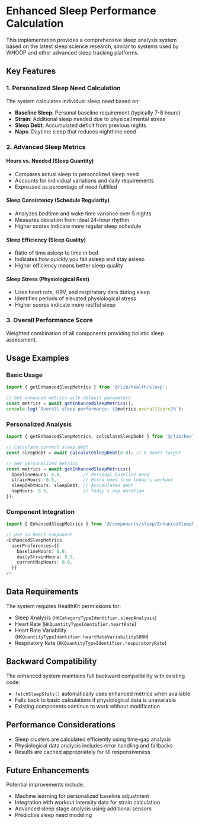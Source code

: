 # Enhanced Sleep Performance Calculation

This implementation provides a comprehensive sleep analysis system based on the latest sleep science research, similar to systems used by WHOOP and other advanced sleep tracking platforms.

## Key Features

### 1. Personalized Sleep Need Calculation
The system calculates individual sleep need based on:
- **Baseline Sleep**: Personal baseline requirement (typically 7-8 hours)
- **Strain**: Additional sleep needed due to physical/mental stress
- **Sleep Debt**: Accumulated deficit from previous nights
- **Naps**: Daytime sleep that reduces nighttime need

### 2. Advanced Sleep Metrics

#### Hours vs. Needed (Sleep Quantity)
- Compares actual sleep to personalized sleep need
- Accounts for individual variations and daily requirements
- Expressed as percentage of need fulfilled

#### Sleep Consistency (Schedule Regularity)
- Analyzes bedtime and wake time variance over 5 nights
- Measures deviation from ideal 24-hour rhythm
- Higher scores indicate more regular sleep schedule

#### Sleep Efficiency (Sleep Quality)
- Ratio of time asleep to time in bed
- Indicates how quickly you fall asleep and stay asleep
- Higher efficiency means better sleep quality

#### Sleep Stress (Physiological Rest)
- Uses heart rate, HRV, and respiratory data during sleep
- Identifies periods of elevated physiological stress
- Higher scores indicate more restful sleep

### 3. Overall Performance Score
Weighted combination of all components providing holistic sleep assessment.

## Usage Examples

### Basic Usage
```typescript
import { getEnhancedSleepMetrics } from '@/lib/health/sleep';

// Get enhanced metrics with default parameters
const metrics = await getEnhancedSleepMetrics();
console.log(`Overall sleep performance: ${metrics.overallScore}%`);
```

### Personalized Analysis
```typescript
import { getEnhancedSleepMetrics, calculateSleepDebt } from '@/lib/health/sleep';

// Calculate current sleep debt
const sleepDebt = await calculateSleepDebt(8.0); // 8 hours target

// Get personalized metrics
const metrics = await getEnhancedSleepMetrics({
  baselineHours: 8.0,        // Personal baseline need
  strainHours: 0.5,          // Extra need from today's workout
  sleepDebtHours: sleepDebt, // Accumulated debt
  napHours: 0.5,             // Today's nap duration
});
```

### Component Integration
```typescript
import { EnhancedSleepMetrics } from '@/components/sleep/EnhancedSleepMetrics';

// Use in React component
<EnhancedSleepMetrics
  userPreferences={{
    baselineHours: 8.0,
    dailyStrainHours: 0.5,
    currentNapHours: 0.0,
  }}
/>
```

## Data Requirements

The system requires HealthKit permissions for:
- Sleep Analysis (`HKCategoryTypeIdentifier.sleepAnalysis`)
- Heart Rate (`HKQuantityTypeIdentifier.heartRate`)
- Heart Rate Variability (`HKQuantityTypeIdentifier.heartRateVariabilitySDNN`)
- Respiratory Rate (`HKQuantityTypeIdentifier.respiratoryRate`)

## Backward Compatibility

The enhanced system maintains full backward compatibility with existing code:
- `fetchSleepStats()` automatically uses enhanced metrics when available
- Falls back to basic calculations if physiological data is unavailable
- Existing components continue to work without modification

## Performance Considerations

- Sleep clusters are calculated efficiently using time-gap analysis
- Physiological data analysis includes error handling and fallbacks
- Results are cached appropriately for UI responsiveness

## Future Enhancements

Potential improvements include:
- Machine learning for personalized baseline adjustment
- Integration with workout intensity data for strain calculation
- Advanced sleep stage analysis using additional sensors
- Predictive sleep need modeling
